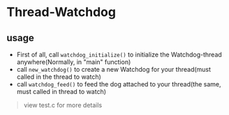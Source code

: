 # Thread-Watchdog

## usage

- First of all, call `watchdog_initialize()` to initialize the Watchdog-thread anywhere(Normally, in "main" function)
- call `new_watchdog()` to create a new Watchdog for your thread(must called in the thread to watch)
- call `watchdog_feed()` to feed the dog attached to your thread(the same, must called in thread to watch)

> view test.c for more details

